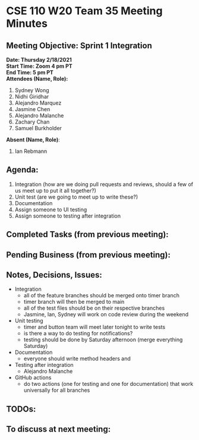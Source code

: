 # CSE 110 W20 Team 35 Meeting Minutes

## Meeting Objective: Sprint 1 Integration

**Date: Thursday 2/18/2021**  
**Start Time: Zoom 4 pm PT**  
**End Time: 5 pm PT**  
**Attendees (Name, Role):**  
1. Sydney Wong
2. Nidhi Giridhar
3. Alejandro Marquez
4. Jasmine Chen
5. Alejandro Malanche
6. Zachary Chan
7. Samuel Burkholder

**Absent (Name, Role)**:  
1. Ian Rebmann
   
## Agenda: 
   1. Integration (how are we doing pull requests and reviews, should a few of us meet up to put it all together?)
   2. Unit test (are we going to meet up to write these?)
   3. Documentation
   4. Assign someone to UI testing
   5. Assign someone to testing after integration

## Completed Tasks (from previous meeting):

## Pending Business (from previous meeting):

## Notes, Decisions, Issues: 
  * Integration
    * all of the feature branches should be merged onto timer branch
    * timer branch will then be merged to main
    * all of the test files should be on their respective branches
    * Jasmine, Ian, Sydney will work on code review during the weekend
  * Unit testing
    * timer and button team will meet later tonight to write tests
    * is there a way to do testing for notifications?
    * testing should be done by Saturday afternoon (merge everything Saturday)
  * Documentation
    * everyone should write method headers and 
  * Testing after integration
    * Alejandro Malanche
  * GitHub actions
    * do two actions (one for testing and one for documentation) that work universally for all branches

## TODOs: 

## To discuss at next meeting:





  